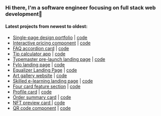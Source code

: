 ### Hi there, I'm a software engineer focusing on full stack web development👋

<!--
**ivaberiashvili/ivaberiashvili** is a ✨ _special_ ✨ repository because its `README.md` (this file) appears on your GitHub profile.

Here are some ideas to get you started:

- 🔭 I’m currently working on ...
- 🌱 I’m currently learning ...
- 👯 I’m looking to collaborate on ...
- 🤔 I’m looking for help with ...
- 💬 Ask me about ...
- 📫 How to reach me: ...
- 😄 Pronouns: ...
- ⚡ Fun fact: ...
-->

#### Latest projects from newest to oldest:
- [Single-page design portfolio](https://ivaberiashvili.github.io/single-page-design-portfolio)  | [code](https://github.com/ivaberiashvili/single-page-design-portfolio)
- [Interactive pricing component](https://ivaberiashvili.github.io/interactive-pricing-component)  | [code](https://github.com/ivaberiashvili/interactive-pricing-component)
- [FAQ accordion card](https://ivaberiashvili.github.io/faq-accordion-card)  | [code](https://github.com/ivaberiashvili/faq-accordion-card)
- [Tip calculator app](https://ivaberiashvili.github.io/tip-calculator-app)  | [code](https://github.com/ivaberiashvili/tip-calculator-app)
- [Typemaster pre-launch landing page](https://ivaberiashvili.github.io/typemaster-pre-launch-landing-page) | [code](https://github.com/ivaberiashvili/typemaster-pre-launch-landing-page)
- [Fylo landing page](https://ivaberiashvili.github.io/fylo-landing-page) | [code](https://github.com/ivaberiashvili/fylo-landing-page)
- [Equalizer Landing Page](https://ivaberiashvili.github.io/equalizer-landing-page) | [code](https://github.com/ivaberiashvili//equalizer-landing-page)
- [Art gallery website](https://ivaberiashvili.github.io/art-gallery-website/) | [code](https://github.com/ivaberiashvili/art-gallery-website/)
- [Skilled e-learning landing page](https://ivaberiashvili.github.io/skilled-elearning-landing-page/) | [code](https://github.com/ivaberiashvili/skilled-elearning-landing-page/)
- [Four card feature section](https://ivaberiashvili.github.io/four-card-feature-section/)  | [code](https://github.com/ivaberiashvili/four-card-feature-section/)
- [Profile card](https://ivaberiashvili.github.io/profile-card-component/) |  [code](https://github.com/ivaberiashvili/profile-card-component/)
- [Order summary card](https://ivaberiashvili.github.io/order-summary-component) | [code](https://github.com/ivaberiashvili/order-summary-component/)
- [NFT preview card ](https://ivaberiashvili.github.io/nft-preview-card-component/) | [code](https://github.com/ivaberiashvili/nft-preview-card-component/)
- [QR code component](https://ivaberiashvili.github.io/qr-code-component/) | [code](https://github.com/ivaberiashvili/qr-code-component)
